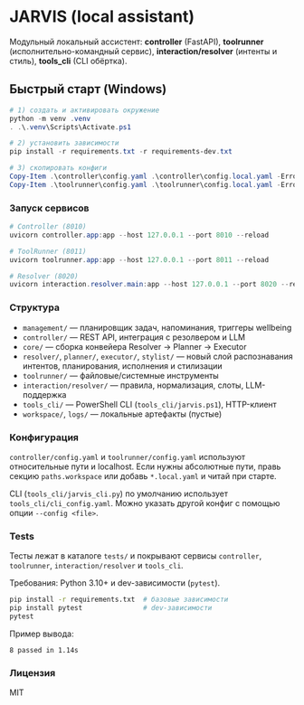 # JARVIS (local assistant)

Модульный локальный ассистент: **controller** (FastAPI), **toolrunner** (исполнительно-командный сервис), **interaction/resolver** (интенты и стиль), **tools_cli** (CLI обёртка).

## Быстрый старт (Windows)

```powershell
# 1) создать и активировать окружение
python -m venv .venv
. .\.venv\Scripts\Activate.ps1

# 2) установить зависимости
pip install -r requirements.txt -r requirements-dev.txt

# 3) скопировать конфиги
Copy-Item .\controller\config.yaml .\controller\config.local.yaml -ErrorAction SilentlyContinue
Copy-Item .\toolrunner\config.yaml .\toolrunner\config.local.yaml -ErrorAction SilentlyContinue
```

### Запуск сервисов
```powershell
# Controller (8010)
uvicorn controller.app:app --host 127.0.0.1 --port 8010 --reload

# ToolRunner (8011)
uvicorn toolrunner.app:app --host 127.0.0.1 --port 8011 --reload

# Resolver (8020)
uvicorn interaction.resolver.main:app --host 127.0.0.1 --port 8020 --reload
```

### Структура
- `management/` — планировщик задач, напоминания, триггеры wellbeing
- `controller/` — REST API, интеграция с резолвером и LLM
- `core/` — сборка конвейера Resolver → Planner → Executor
- `resolver/`, `planner/`, `executor/`, `stylist/` — новый слой распознавания интентов, планирования, исполнения и стилизации
- `toolrunner/` — файловые/системные инструменты
- `interaction/resolver/` — правила, нормализация, слоты, LLM-поддержка
- `tools_cli/` — PowerShell CLI (`tools_cli/jarvis.ps1`), HTTP-клиент
- `workspace/`, `logs/` — локальные артефакты (пустые)

### Конфигурация
`controller/config.yaml` и `toolrunner/config.yaml` используют относительные пути и localhost.
Если нужны абсолютные пути, правь секцию `paths.workspace` или добавь `*.local.yaml` и читай при старте.

CLI (`tools_cli/jarvis_cli.py`) по умолчанию использует `tools_cli/cli_config.yaml`.
Можно указать другой конфиг с помощью опции `--config <file>`.

### Tests
Тесты лежат в каталоге `tests/` и покрывают сервисы `controller`, `toolrunner`, `interaction/resolver` и `tools_cli`.

Требования: Python 3.10+ и dev-зависимости (`pytest`).

```bash
pip install -r requirements.txt  # базовые зависимости
pip install pytest               # dev-зависимости
pytest
```

Пример вывода:
```
8 passed in 1.14s
```

### Лицензия
MIT
